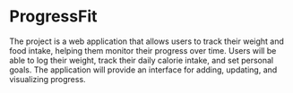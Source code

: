 # ProgressFit
The project is a web application that allows users to track their weight and food intake, helping them monitor their progress over time. Users will be able to log their weight, track their daily calorie intake, and set personal goals. The application will provide an interface for adding, updating, and visualizing progress.
